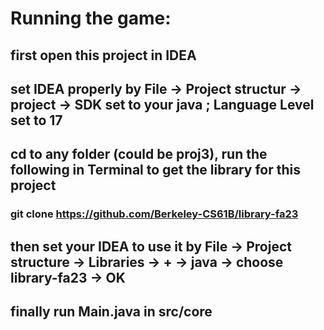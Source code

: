 # Running the game:
## first open this project in IDEA
## set IDEA properly by File -> Project structur -> project -> SDK set to your java ; Language Level set to 17
## cd to any folder (could be proj3), run the following in Terminal to get the library for this project
### git clone https://github.com/Berkeley-CS61B/library-fa23
## then set your IDEA to use it by File -> Project structure -> Libraries -> + -> java -> choose library-fa23 -> OK
## finally run Main.java in src/core
